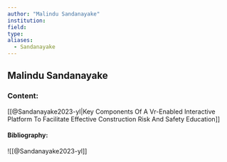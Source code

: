 ```yaml
---
author: "Malindu Sandanayake"
institution:
field:
type:
aliases:
  - Sandanayake
---
```


## Malindu Sandanayake

### Content:
[[@Sandanayake2023-yl|Key Components Of A Vr-Enabled Interactive Platform To Facilitate Effective Construction Risk And Safety Education]]

#### Bibliography:

![[@Sandanayake2023-yl]]